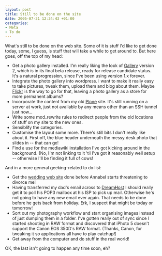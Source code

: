 ```yaml
---
layout: post
title: Still to be done on the site
date: 2005-07-31 12:34:43 +01:00
categories:
- Meta
- To do
---
```

What's still to be done on the web site.  Some of it is stuff I'd like to get done today, some, I guess, is stuff that will take a while to get around to.  But here goes, off the top of my head:

<ul>
<li>Get a photo gallery installed.  I'm really liking the look of <a href="http://gallery.sf.net/" title="Gallery">Gallery</a> version 2, which is in its final beta release, ready for release candidate status.  It's a natural progression, since I've been using version 1.x forever.</li>
<li>Integrate the photo gallery into wordpress.  I want to make it really easy to take pictures, tweak them, upload them and blog about them.  Maybe <a href="http://www.flickr.com/" title="Flickr Photo Sharing">Flickr</a> is the way to go for that, leaving a photo gallery as a store for more permanent albums?</li>
<li>Incorporate the content from my old <a href="http://plone.org/" title="Plone Content Management System">Plone</a> site.  It's still running on a server at work, just not available by any means other than an SSH tunnel just now...</li>
<li>Write some mod_rewrite rules to redirect people from the old locations of stuff on my site to the new ones.</li>
<li>Sensiblify the categories.</li>
<li>Customise the layout some more.  There's still bits I don't really like about it.  First off, the blue header underneath the messy desk photo that slides in -- that can go!</li>
<li>Find a use for the mediawiki installation I've got kicking around in the background.  (No, I'm not linking to it 'til I've got it reasonably well setup -- otherwise I'll be finding it full of cows!</li>
</ul>

And in a more general geeking-related to do list:

<ul>
<li>Get the <a href="http://wedding.mathieson.name/" title="Annabel and Graeme's Wedding">wedding web site</a> done before Annabel starts threatening to divorce me!</li>
<li>Having transferred my dad's email across to <a href="http://www.dreamhost.com/r.cgi?wossname">DreamHost</a> I should really get it to poll his POP3 mailbox at his ISP to pick up mail.  Otherwise he's not going to have any new email ever again.  That needs to be done before he gets back from holiday.  Erk, I suspect that might be today or tomorrow!</li>
<li>Sort out my photography workflow and start organising images instead of just dumping them in a folder.  I've gotten really out of sync since I started shooting in RAW format and discovered that iPhoto 5 doesn't support the Canon EOS 350D's RAW format.  (Thanks, Canon, for tweaking it so applications all have to play catchup!)</li>
<li>Get away from the computer and do stuff in the real world!</li>
</ul>

OK, the last isn't going to happen any time soon, eh?
